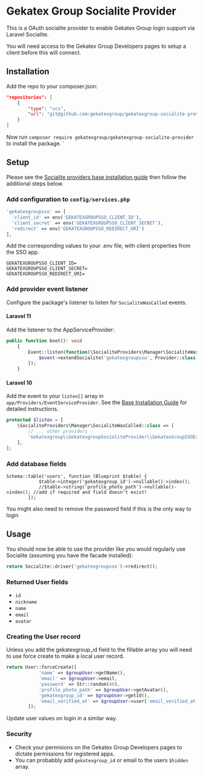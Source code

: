 # Gekatex Group Socialite Provider

This is a OAuth socialite provider to enable Gekatex Group login support via Laravel Socialite.

You will need access to the Gekatex Group Developers pages to setup a client before this will connect.

## Installation

Add the repo to your composer.json:
```json
"repositories": [
    {
        "type": "vcs",
        "url": "git@github.com:gekatexgroup/gekatexgroup-socialite-provider.git"
    }
]
```

Now run `composer require gekatexgroup/gekatexgroup-socialite-provider` to install the package.
`

## Setup

Please see the [Socialite providers base installation guide](https://socialiteproviders.com/usage/) then follow the additional steps below.

### Add configuration to `config/services.php`

```php
'gekatexgroupsso' => [    
  'client_id' => env('GEKATEXGROUPSSO_CLIENT_ID'),  
  'client_secret' => env('GEKATEXGROUPSSO_CLIENT_SECRET'),  
  'redirect' => env('GEKATEXGROUPSSO_REDIRECT_URI') 
],
```
Add the corresponding values to your .env file, with client properties from the SSO app.
```dotenv
GEKATEXGROUPSSO_CLIENT_ID=
GEKATEXGROUPSSO_CLIENT_SECRET=
GEKATEXGROUPSSO_REDIRECT_URI=
```

### Add provider event listener

Configure the package's listener to listen for `SocialiteWasCalled` events.

#### Laravel 11

Add the listener to the AppServiceProvider:

```php
public function boot(): void
    {
        Event::listen(function(\SocialiteProviders\Manager\SocialiteWasCalled $event){
            $event->extendSocialite('gekatexgroupsso', Provider::class);
        });
    }
```

#### Laravel 10

Add the event to your `listen[]` array in `app/Providers/EventServiceProvider`. See the [Base Installation Guide](https://socialiteproviders.com/usage/) for detailed instructions.

```php
protected $listen = [
    \SocialiteProviders\Manager\SocialiteWasCalled::class => [
        // ... other providers
        'Gekatexgroup\\GekatexgroupSocialiteProvider\\GekatexGroupSSOExtendSocialite@handle',
    ],
];
```

### Add database fields
```
Schema::table('users', function (Blueprint $table) {
            $table->integer('gekatexgroup_id')->nullable()->index();
            //$table->string('profile_photo_path')->nullable()->index(); //add if required and field doesn't exist!
        });
```
You might also need to remove the password field if this is the only way to login

## Usage

You should now be able to use the provider like you would regularly use Socialite (assuming you have the facade installed):

```php
return Socialite::driver('gekatexgroupsso')->redirect();
```

### Returned User fields

- ``id``
- ``nickname``
- ``name``
- ``email``
- ``avatar``


### Creating the User record

Unless you add the gekatexgroup_id field to the fillable array you will need to use force create to make a local user record.

```php
return User::forceCreate([
            'name' => $groupUser->getName(),
            'email' => $groupUser->email,
            'password' => Str::random(40),
            'profile_photo_path' => $groupUser->getAvatar(),
            'gekatexgroup_id' => $groupUser->getId(),
            'email_verified_at' => $groupUser->user['email_verified_at'],
        ]);
```

Update user values on login in a similar way.

### Security

* Check your permisions on the Gekatex Group Developers pages to dictate permissions for registered apps.
* You can probabbly add `gekatexgroup_id` or email to the users `$hidden` array.
